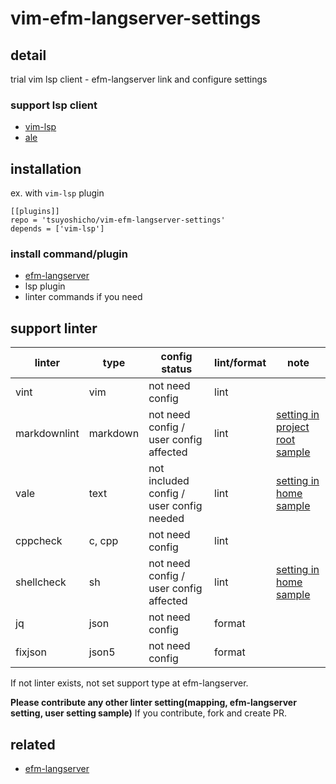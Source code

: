 # vim-efm-langserver-settings

## detail

trial vim lsp client - efm-langserver link and configure settings

### support lsp client

- [vim-lsp](https://github.com/prabirshrestha/vim-lsp)
- [ale](https://github.com/dense-analysis/ale)

## installation

ex. with `vim-lsp` plugin

```vim
[[plugins]]
repo = 'tsuyoshicho/vim-efm-langserver-settings'
depends = ['vim-lsp']
```

### install command/plugin

- [efm-langserver](https://github.com/mattn/efm-langserver)
- lsp plugin
- linter commands if you need

## support linter

| linter       | type     | config status                            | lint/format | note                                                                             |
|--------------|----------|------------------------------------------|-------------|----------------------------------------------------------------------------------|
| vint         | vim      | not need config                          | lint        |                                                                                  |
| markdownlint | markdown | not need config / user config affected   | lint        | [setting in project root sample](example/efm-langserver/root/.markdownlint.json) |
| vale         | text     | not included config / user config needed | lint        | [setting in home sample](example/efm-langserver/home/.vale.ini)                  |
| cppcheck     | c, cpp   | not need config                          | lint        |                                                                                  |
| shellcheck   | sh       | not need config / user config affected   | lint        | [setting in home sample](example/efm-langserver/home/.shellcheckrc)              |
| jq           | json     | not need config                          | format      |                                                                                  |
| fixjson      | json5    | not need config                          | format      |                                                                                  |

If not linter exists, not set support type at efm-langserver.

**Please contribute any other linter setting(mapping, efm-langserver setting, user setting sample)**
If you contribute, fork and create PR.

## related

- [efm-langserver](https://github.com/mattn/efm-langserver)
